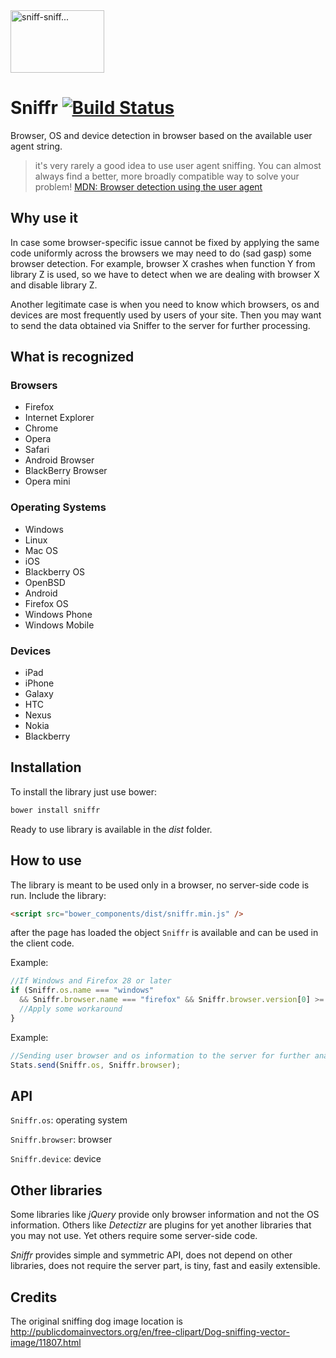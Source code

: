 <img src="http://publicdomainvectors.org/photos/bastiyxc_schn_ffelhund.png" alt="sniff-sniff..." width="150px" height="100px"/>

# Sniffr [![Build Status](https://travis-ci.org/antivanov/sniffr.svg?branch=master)](https://travis-ci.org/antivanov/sniffr)

Browser, OS and device detection in browser based on the available user agent string.

>it's very rarely a good idea to use user agent sniffing. You can almost always find a better, more broadly compatible way to solve your problem! [MDN: Browser detection using the user agent](https://developer.mozilla.org/en-US/docs/Browser_detection_using_the_user_agent)

## Why use it

In case some browser-specific issue cannot be fixed by applying the same code uniformly across the browsers we may need to do (sad gasp) some browser detection. For example, browser X crashes when function Y from library Z is used, so we have to detect when we are dealing with browser X and disable library Z.

Another legitimate case is when you need to know which browsers, os and devices are most frequently used by users of your site. Then you may want to send the data obtained via Sniffer to the server for further processing.

## What is recognized

### Browsers

* Firefox
* Internet Explorer
* Chrome
* Opera
* Safari
* Android Browser
* BlackBerry Browser
* Opera mini

### Operating Systems

* Windows
* Linux
* Mac OS
* iOS
* Blackberry OS
* OpenBSD
* Android
* Firefox OS
* Windows Phone
* Windows Mobile

### Devices

* iPad
* iPhone
* Galaxy
* HTC
* Nexus
* Nokia
* Blackberry

## Installation
To install the library just use bower:

``` javascript
bower install sniffr
```

Ready to use library is available in the _dist_ folder.

## How to use

The library is meant to be used only in a browser, no server-side code is run. Include the library:

```html
<script src="bower_components/dist/sniffr.min.js" />
```

after the page has loaded the object ```Sniffr``` is available and can be used in the client code.

Example:

```javascript
//If Windows and Firefox 28 or later
if (Sniffr.os.name === "windows"
  && Sniffr.browser.name === "firefox" && Sniffr.browser.version[0] >= 28) {
  //Apply some workaround
}
```

Example:

```javascript
//Sending user browser and os information to the server for further analysis
Stats.send(Sniffr.os, Sniffr.browser);
```

## API

`Sniffr.os`: operating system

`Sniffr.browser`: browser

`Sniffr.device`: device

## Other libraries

Some libraries like _jQuery_ provide only browser information and not the OS information. Others like _Detectizr_ are plugins for yet another libraries that you may not use. Yet others require some server-side code.

_Sniffr_ provides simple and symmetric API, does not depend on other libraries, does not require the server part, is tiny, fast and easily extensible.

## Credits

The original sniffing dog image location is http://publicdomainvectors.org/en/free-clipart/Dog-sniffing-vector-image/11807.html